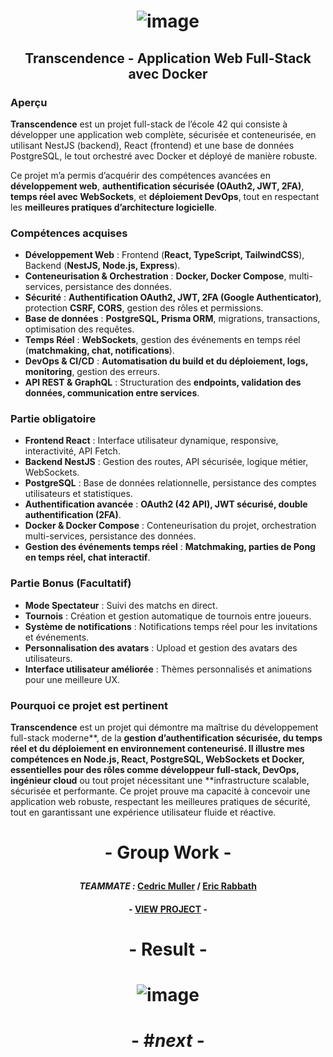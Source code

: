 # <p align="center"> ![image](https://github.com/user-attachments/assets/bf5bb402-0ae5-4e0a-bba7-875501c3923f) </p>

## <p align="center"> Transcendence - Application Web Full-Stack avec Docker </p>

### Aperçu  
**Transcendence** est un projet full-stack de l’école 42 qui consiste à développer une application web complète, sécurisée et conteneurisée, en utilisant NestJS (backend), React (frontend) et une base de données PostgreSQL, le tout orchestré avec Docker et déployé de manière robuste.  

Ce projet m’a permis d’acquérir des compétences avancées en **développement web**, **authentification sécurisée (OAuth2, JWT, 2FA)**, **temps réel avec WebSockets**, et **déploiement DevOps**, tout en respectant les **meilleures pratiques d’architecture logicielle**.

### Compétences acquises  
- **Développement Web** : Frontend (**React, TypeScript, TailwindCSS**), Backend (**NestJS, Node.js, Express**).  
- **Conteneurisation & Orchestration** : **Docker, Docker Compose**, multi-services, persistance des données.  
- **Sécurité** : **Authentification OAuth2, JWT, 2FA (Google Authenticator)**, protection **CSRF, CORS**, gestion des rôles et permissions.  
- **Base de données** : **PostgreSQL, Prisma ORM**, migrations, transactions, optimisation des requêtes.  
- **Temps Réel** : **WebSockets**, gestion des événements en temps réel (**matchmaking, chat, notifications**).  
- **DevOps & CI/CD** : **Automatisation du build et du déploiement, logs, monitoring**, gestion des erreurs.  
- **API REST & GraphQL** : Structuration des **endpoints, validation des données, communication entre services**.  

### Partie obligatoire  
- **Frontend React** : Interface utilisateur dynamique, responsive, interactivité, API Fetch.  
- **Backend NestJS** : Gestion des routes, API sécurisée, logique métier, WebSockets.  
- **PostgreSQL** : Base de données relationnelle, persistance des comptes utilisateurs et statistiques.  
- **Authentification avancée** : **OAuth2 (42 API), JWT sécurisé, double authentification (2FA)**.  
- **Docker & Docker Compose** : Conteneurisation du projet, orchestration multi-services, persistance des données.  
- **Gestion des événements temps réel** : **Matchmaking, parties de Pong en temps réel, chat interactif**.  

### Partie Bonus (Facultatif)
- **Mode Spectateur** : Suivi des matchs en direct.  
- **Tournois** : Création et gestion automatique de tournois entre joueurs.  
- **Système de notifications** : Notifications temps réel pour les invitations et événements.  
- **Personnalisation des avatars** : Upload et gestion des avatars des utilisateurs.  
- **Interface utilisateur améliorée** : Thèmes personnalisés et animations pour une meilleure UX.  

### Pourquoi ce projet est pertinent  
**Transcendence** est un projet qui démontre ma maîtrise du développement full-stack moderne**, de la **gestion d’authentification sécurisée, du temps réel et du déploiement en environnement conteneurisé.  Il illustre mes compétences en Node.js, React, PostgreSQL, WebSockets et Docker, essentielles pour des rôles comme développeur full-stack, DevOps, ingénieur cloud** ou tout projet nécessitant une **infrastructure scalable, sécurisée et performante. Ce projet prouve ma capacité à concevoir une application web robuste, respectant les meilleures pratiques de sécurité, tout en garantissant une expérience utilisateur fluide et réactive.

# <p align="center">     </p>

# <p align="center"> - Group Work - </p>

#### <p align="center"> *TEAMMATE :* [Cedric Muller](https://github.com/aceyzz) / [Eric Rabbath](https://github.com/esrch) </p>

#### <p align="center"> - [VIEW PROJECT](https://github.com/aceyzz/ft_transcendence) - </p>

# <p align="center">     </p>

# <p align="center"> - Result - </p>

# <p align="center"> ![image](https://github.com/user-attachments/assets/3da40f89-c463-4936-a92c-b90f5979288e) </p>

# <p align="center"> - #*next* - </p>
